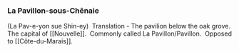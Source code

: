 

### La Pavillon-sous-Chênaie

(La Pav-e-yon sue Shin-ey)  Translation - The pavilion below the oak grove.  The capital of [[Nouvelle]].  Commonly called La Pavillon/Pavillon.  Opposed to [[Côte-du-Marais]].
